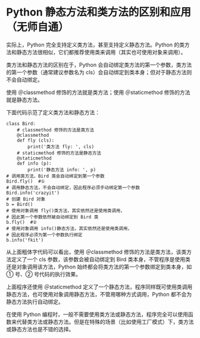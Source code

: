 # Python 静态方法和类方法的区别和应用（无师自通）

实际上，Python 完全支持定义类方法，甚至支持定义静态方法。Python 的类方法和静态方法很相似，它们都推荐使用类来调用（其实也可使用对象来调用）。

类方法和静态方法的区别在于，Python 会自动绑定类方法的第一个参数，类方法的第一个参数（通常建议参数名为 cls）会自动绑定到类本身；但对于静态方法则不会自动绑定。

使用 ＠classmethod 修饰的方法就是类方法；使用 ＠staticmethod 修饰的方法就是静态方法。

下面代码示范了定义类方法和静态方法：

```
class Bird:
    # classmethod 修饰的方法是类方法
    @classmethod
    def fly (cls):
        print('类方法 fly: ', cls)
    # staticmethod 修饰的方法是静态方法
    @staticmethod
    def info (p):
        print('静态方法 info: ', p)
# 调用类方法，Bird 类会自动绑定到第一个参数
Bird.fly()  #①
# 调用静态方法，不会自动绑定，因此程序必须手动绑定第一个参数
Bird.info('crazyit')
# 创建 Bird 对象
b = Bird()
# 使用对象调用 fly()类方法，其实依然还是使用类调用，
# 因此第一个参数依然被自动绑定到 Bird 类
b.fly()  #②
# 使用对象调用 info()静态方法，其实依然还是使用类调用，
# 因此程序必须为第一个参数执行绑定
b.info('fkit')
```

从上面粗体字代码可以看出，使用 ＠classmethod 修饰的方法是类方法，该类方法定义了一个 cls 参数，该参数会被自动绑定到 Bird 类本身，不管程序是使用类还是对象调用该方法，Python 始终都会将类方法的第一个参数绑定到类本身，如 ① 号、② 号代码的执行效果。

上面程序还使用 ＠staticmethod 定义了一个静态方法，程序同样既可使用类调用静态方法，也可使用对象调用静态方法，不管用哪种方式调用，Python 都不会为静态方法执行自动绑定。

在使用 Python 编程时，一般不需要使用类方法或静态方法，程序完全可以使用函数来代替类方法或静态方法。但是在特殊的场景（比如使用工厂模式）下，类方法或静态方法也是不错的选择。